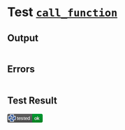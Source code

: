 # Test [`call_function`](/doc/structure/calls.md#L10)

## Output

```,plain
```

## Errors

```,plain
```

## Test Result

![OK](/doc/structure/.test/call_function.png)
